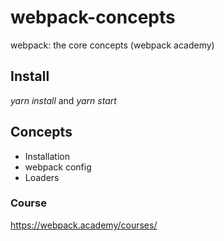# webpack-concepts
webpack: the core concepts (webpack academy)

## Install
*yarn install* and *yarn start*

## Concepts
* Installation
* webpack config
* Loaders
 
 
### Course
https://webpack.academy/courses/

